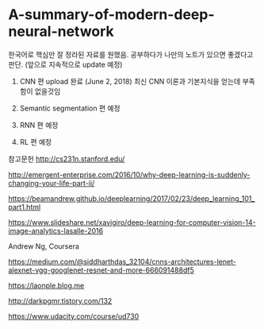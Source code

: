 # A-summary-of-modern-deep-neural-network

한국어로 핵심만 잘 정라된 자료를 원했음. 
공부하다가 나만의 노트가 있으면 좋겠다고 판단. (앞으로 지속적으로 update 예정)


1. CNN 편 upload 완료 (June 2, 2018) 
   최신 CNN 이론과 기본지식을 얻는데 부족함이 없을것임
   
2. Semantic segmentation 편 예정

3. RNN 편 예정

4. RL 편 예정


참고문헌
http://cs231n.stanford.edu/

http://emergent-enterprise.com/2016/10/why-deep-learning-is-suddenly-changing-your-life-part-ii/

https://beamandrew.github.io/deeplearning/2017/02/23/deep_learning_101_part1.html

https://www.slideshare.net/xavigiro/deep-learning-for-computer-vision-14-image-analytics-lasalle-2016

Andrew Ng, Coursera

https://medium.com/@siddharthdas_32104/cnns-architectures-lenet-alexnet-vgg-googlenet-resnet-and-more-666091488df5

https://laonple.blog.me

http://darkpgmr.tistory.com/132 

https://www.udacity.com/course/ud730
